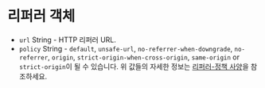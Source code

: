 # 리퍼러 객체

* `url` String - HTTP 리퍼러 URL.
* `policy` String - `default`, `unsafe-url`, `no-referrer-when-downgrade`, `no-referrer`, `origin`, `strict-origin-when-cross-origin`, `same-origin` or `strict-origin`이 될 수 있습니다. 위 값들의 자세한 정보는 [리퍼러-정책 사양](https://developer.mozilla.org/en-US/docs/Web/HTTP/Headers/Referrer-Policy)을 참조하세요.